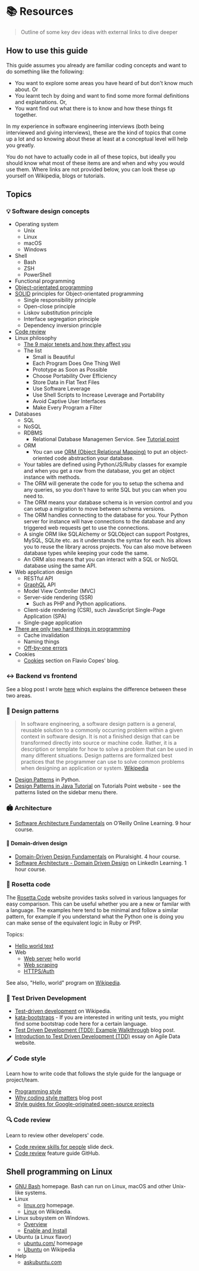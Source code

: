 # 📚 Resources
> Outline of some key dev ideas with external links to dive deeper

## How to use this guide

This guide assumes you already are familiar coding concepts and want to do something like the following:

- You want to explore some areas you have heard of but don't know much about. Or
- You learnt tech by doing and want to find some more formal definitions and explanations. Or,
- You want find out what there is to know and how these things fit together.

In my experience in software engineering interviews (both being interviewed and giving interviews), these are the kind of topics that come up a lot and so knowing about these at least at a conceptual level will help you greatly.

You do not have to actually code in all of these topics, but ideally you should know what most of these items are and when and why you would use them. Where links are not provided below, you can look these up yourself on Wikipedia, blogs or tutorials.


## Topics


### 💡 Software design concepts

- Operating system
	- Unix
	- Linux
	- macOS
	- Windows
- Shell
	- Bash
	- ZSH
	- PowerShell
- Functional programming
- [Object-orientated programming](https://en.wikipedia.org/wiki/Object-oriented_programming)
- [SOLID](https://en.wikipedia.org/wiki/SOLID) principles for Object-orientated programming
    - Single responsibility principle
    - Open-close principle
    - Liskov substitution principle
    - Interface segregation principle
    - Dependency inversion principle
- [Code review](https://en.m.wikipedia.org/wiki/Code_review)
- Linux philosophy
    - [The 9 major tenets and how they affect you](https://opensource.com/business/15/2/how-linux-philosophy-affects-you)
    - The list
        - Small is Beautiful
        - Each Program Does One Thing Well
        - Prototype as Soon as Possible
        - Choose Portability Over Efficiency
        - Store Data in Flat Text Files
        - Use Software Leverage
        - Use Shell Scripts to Increase Leverage and Portability
        - Avoid Captive User Interfaces
        - Make Every Program a Filter
- Databases
    - SQL
    - NoSQL
    - RDBMS
    	- Relational Database Managemen Service. See [Tutorial point](https://www.tutorialspoint.com/sql/sql-rdbms-concepts.htm)
    - ORM
    	- You can use [ORM (Object Relational Mapping)](https://en.wikipedia.org/wiki/Object%E2%80%93relational_mapping) to put an object-oriented code abstraction your database. 
	- Your tables are defined using Python/JS/Ruby classes for example and when you get a row from the database, you get an object instance with methods.
	- The ORM will generate the code for you to setup the schema and any queries, so you don't have to write SQL but you can when you need to.
	- The ORM means your database schema is in version control and you can setup a migration to move between schema versions.
	- The ORM handles connecting to the database for you. Your Python server for instance will have connections to the database and any triggered web requests get to use the connections.
	- A single ORM like SQLAlchemy or SQLObject can support Postgres, MySQL, SQLite etc. as it understands the syntax for each. his allows you to reuse the library across projects. You can also move between database types while keeping your code the same.
	- An ORM also means that you can interact with a SQL or NoSQL database using the same API.
- Web application design
    - RESTful API
    - [GraphQL](GraphQL/) API
    - Model View Controller (MVC)
    - Server-side rendering (SSR)
        - Such as PHP and Python applications.
    - Client-side rendering (CSR), such JavaScript Single-Page Application (SPA)
    - Single-page application
- [There are only two hard things in programming](https://www.martinfowler.com/bliki/TwoHardThings.html)
    - Cache invalidation
    - Naming things
    - [Off-by-one errors](https://en.m.wikipedia.org/wiki/Fencepost_error)
- Cookies
	- [Cookies](https://flaviocopes.com/cookies/) section on Flavio Copes' blog.

### ↔️ Backend vs frontend

See a blog post I wrote [here](https://michaelcurrin.github.io/coding-blog/2020/02/20/backend-vs-frontend.html) which explains the difference between these two areas.


### 🌸 Design patterns

> In software engineering, a software design pattern is a general, reusable solution to a commonly occurring problem within a given context in software design. It is not a finished design that can be transformed directly into source or machine code. Rather, it is a description or template for how to solve a problem that can be used in many different situations. Design patterns are formalized best practices that the programmer can use to solve common problems when designing an application or system. [Wikipedia](https://en.wikipedia.org/wiki/Software_design_pattern)

- [Design Patterns](topics/scripting_languages/Python/README.md#design-patterns) in Python.
- [Design Patterns in Java Tutorial](https://www.tutorialspoint.com/design_pattern/index.htm) on Tutorials Point website - see the patterns listed on the sidebar menu there.


### 🏟 Architecture

- [Software Architecture Fundamentals](https://learning.oreilly.com/videos/software-architecture-fundamentals/9781491998991/9781491998991-video316989) on O’Reilly Online Learning. 9 hour course.

#### 🗼 Domain-driven design

- [Domain-Driven Design Fundamentals](https://app.pluralsight.com/library/courses/domain-driven-design-fundamentals/table-of-contents) on Pluralsight. 4 hour course.
- [Software Architecture - Domain Driven Design](https://www.linkedin.com/learning/software-architecture-domain-driven-design/) on LinkedIn Learning. 1 hour course.


### 🔁 Rosetta code

The [Rosetta Code](https://rosettacode.org/) website provides tasks solved in various languages for easy comparison. This can be useful whether you are a new or familar with a language. The examples here tend to be minimal and follow a similar pattern, for example if you understand what the Python one is doing you can make sense of the equivalent logic in Ruby or PHP.

Topics:

- [Hello world text](https://rosettacode.org/wiki/Hello_world/Text)
- Web
    - [Web server](https://rosettacode.org/wiki/Hello_world/Web_server) hello world
    - [Web scraping](https://www.rosettacode.org/wiki/Web_scraping)
    - [HTTPS/Auth](https://rosettacode.org/wiki/HTTPS/Authenticated)

See also, "Hello, world" program on [Wikipedia](https://en.wikipedia.org/wiki/%22Hello,_World!%22_program).


### 📏 Test Driven Development

- [Test-driven development](https://en.wikipedia.org/wiki/Test-driven_development) on Wikipedia.
- [kata-bootstraps](https://github.com/swkBerlin/kata-bootstraps) - If you are interested in writing unit tests, you might find some bootstrap code here for a certain language.
- [Test Driven Development (TDD): Example Walkthrough](https://technologyconversations.com/2013/12/20/test-driven-development-tdd-example-walkthrough/) blog post.
- [Introduction to Test Driven Development (TDD)](http://agiledata.org/essays/tdd.html) essay on Agile Data website.


### 🖌 Code style

Learn how to write code that follows the style guide for the language or project/team.

- [Programming style](https://en.wikipedia.org/wiki/Programming_style)
- [Why coding style matters](https://www.smashingmagazine.com/2012/10/why-coding-style-matters/) blog post
- [Style guides for Google-originated open-source projects](https://github.com/google/styleguide)

### 🔍 Code review

Learn to review other developers' code.

- [Code review skills for people](https://speakerdeck.com/nnja/code-review-skills-for-people) slide deck.
- [Code review](https://github.com/features/code-review/) feature guide GitHub.


## Shell programming on Linux

- [GNU Bash](https://www.gnu.org/software/bash/) homepage. Bash can run on Linux, macOS and other Unix-like systems.
- Linux
	- [linux.org](https://www.linux.org/) homepage.
	- [Linux](https://en.wikipedia.org/wiki/Linux) on Wikipedia.
- Linux subsystem on Windows.
	- [Overview](https://docs.microsoft.com/en-us/learn/modules/get-started-with-windows-subsystem-for-linux/)
	- [Enable and Install](https://docs.microsoft.com/en-us/learn/modules/get-started-with-windows-subsystem-for-linux/2-enable-and-install)
- Ubuntu (a Linux flavor)
	- [ubuntu.com/](https://ubuntu.com/) homepage
	- [Ubuntu](https://en.wikipedia.org/wiki/Ubuntu) on Wikipedia
- Help
	- [askubuntu.com](https://askubuntu.com/)
